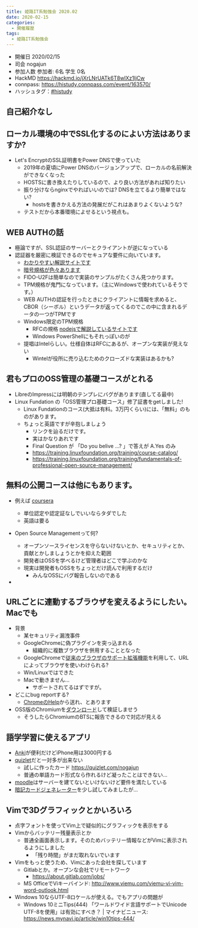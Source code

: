 ```yaml
---
title: 姫路IT系勉強会 2020.02
date: 2020-02-15
categories:
  - 開催履歴
tags:
  - 姫路IT系勉強会
---
```


* 開催日 2020/02/15
* 司会 nogajun
* 参加人数 参加者: 6名 学生 0名
* HackMD https://hackmd.io/jXrLNrUATk6T8wlXz1IjCw
* connpass: https://histudy.connpass.com/event/163570/
* ハッシュタグ：[#histudy](https://twitter.com/search?q=%23histudy&src=typd)

## 自己紹介なし

## ローカル環境の中でSSL化するのによい方法はありますか?

* Let's EncryptのSSL証明書をPower DNSで使っていた
    * 2019年の夏頃にPower DNSのバージョンアップで、ローカルの名前解決ができなくなった
    * HOSTSに書き換えたりしているので、より良い方法があれば知りたい
    * 振り分けならnginxでやればいいのでは? DNSを立てるより簡単ではない?
        * hostsを書きかえる方法の発展だがこれはあまりよくないような?
    * テストだから本番環境によせるという視点も。

## WEB AUTHの話

* 極論ですが、SSL認証のサーバーとクライアントが逆になっている
* 認証器を厳密に検証できるのでセキュアな要件に向いています。
    * [わかりやすい解説サイトです](https://techblog.yahoo.co.jp/advent-calendar-2018/webauthn/)
    * [暗号規格が色々あります](https://www.w3.org/TR/webauthn/#biblio-tpmv2-part2)
    * FIDO-U2Fは簡単なので実装のサンプルがたくさん見つかります。
    * TPM規格が鬼門になっています。（主にWindowsで使われているそうです。）
    * WEB AUTHの認証を行ったときにクライアントに情報を求めると、CBOR（シーボル）というデータが返ってくるのでこの中に含まれるデータの一つがTPMです
    * Windows限定のTPM規格
        * RFCの規格
        [nodejsで解説しているサイトです](https://medium.com/@herrjemand/verifying-fido-tpm2-0-attestation-fc7243847498)
        * Windows PowerShellにもそれっぽいのが
    * 提唱はIntelらしい。仕様自体はRFCにあるが、オープンな実装が見えない
        * Wintelが役所に売り込むためのクローズドな実装はあるかも?

## 君もプロのOSS管理の基礎コースがとれる

* LibreのImpressには明朝のテンプレにバグがあります(直してる最中)
* Linux Fundation の「OSS管理プロ基礎コース」修了証書をgetしました!
    * Linux Fundationのコース(大抵は有料。3万円くらい)には、「無料」のものがあります。
    * ちょっと英語ですが辛抱しましょう
        * リンクを辿るだけです。
        * 実はかなりあれです
        * Final Question が 「Do you belive ...? 」で答えが A.Yes のみ
        * https://training.linuxfoundation.org/training/course-catalog/
        * https://training.linuxfoundation.org/training/fundamentals-of-professional-open-source-management/

## 無料の公開コースは他にもあります。
* 例えば  [coursera](https://www.coursera.org/)
    * 単位認定や認定証なしでいいならタダでした
    * 英語は要る
* Open Source Managementって何?
    * オープンソースライセンスを守らないけないとか、セキュリティとか、貢献とかしましょうとかを抑えた範囲
    * 開発者はOSSを学べるけど管理者はどこで学ぶのかな
    * 現実は開発者もOSSをちょっとだけ読んで利用するだけ
        * みんなOSSにバグ報告しないのである

*

## URLごとに連動するブラウザを変えるようにしたい。Macでも
* 背景
    * 某セキュリティ漏洩事件
    * GoogleChromeに偽プラグインを突っ込まれる
        * 組織的に複数ブラウザを併用することとなった
    * GoogleChromeで[従来のブラウザのサポート拡張機能](https://support.google.com/chrome/a/answer/3019558?hl=ja)を利用して、URLによってブラウザを使いわけられる? 
    * Win/Linuxではできた
    * Macで動きません...
        * サポートされてるはずですが。
* どこにbug reportする?
    * [ChromeのHelp](https://support.google.com/chrome/answer/95315?co=GENIE.Platform%3DDesktop&hl=en)から送れ、とあります
* OSS版のChromiumを[ダウンロード](https://commondatastorage.googleapis.com/chromium-browser-snapshots/index.html)して検証しませう
    * そうしたらChromiumのBTSに報告できるので対応が見える

## 語学学習に使えるアプリ
* [Anki](https://apps.ankiweb.net/)が便利だけどiPhone用は3000円する
* [quizlet](https://quizlet.com/ja)だと一対多が出来ない
    * 試しに作ったカード https://quizlet.com/nogajun
    * 普通の単語カード形式なら作れるけど凝ったことはできない…
* [moodle](https://moodle.org/)はサーバーを建てないといけないけど要件を満たしている
* [暗記カードジェネレーター](https://cardgenerator.net/)を少し試してみましたが...

## Vimで3Dグラフィックとかいろいろ

* 点字フォントを使ってVim上で疑似的にグラフィックを表示をする
* Vimからバッテリー残量表示とか
    * 普通全画面表示します。そのためバッテリー情報などがVimに表示されるようにしました
        * 「残り時間」がまだ取れないでいます
* Vimをもっと使うため、Vimにあった会社を探しています
    * Gitlabとか。オープンな会社でリモートワーク
        * https://about.gitlab.com/jobs/
    * MS OfficeでViキーバインド: http://www.viemu.com/viemu-vi-vim-word-outlook.html
* Windows 10ならUTF-8ロケールが使える。でもアプリの問題が
    * Windows 10ミニTips(444) 「ワールドワイド言語サポートでUnicode UTF-8を使用」は有効にすべき？ | マイナビニュース: https://news.mynavi.jp/article/win10tips-444/
